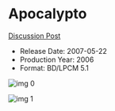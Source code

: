# Apocalypto

[Discussion Post](https://www.avsforum.com/threads/bass-eq-for-filtered-movies.2995212/post-59904238)

* Release Date: 2007-05-22
* Production Year: 2006
* Format: BD/LPCM 5.1

![img 0](https://i.imgur.com/xOvkgyq.jpg)

![img 1](https://i.imgur.com/04IJC6u.png)

